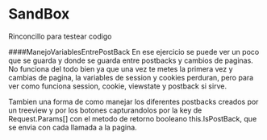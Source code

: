 # SandBox
Rinconcillo para testear codigo

####ManejoVariablesEntrePostBack
En ese ejercicio se puede ver un poco que se guarda y donde se guarda entre postbacks y cambios de paginas.
No funciona del todo bien ya que una vez te metes la primera vez y cambias de pagina, la variables de session y cookies
perduran, pero para ver como funciona session, cookie, viewstate y postback si sirve.

Tambien una forma de como manejar los diferentes postbacks creados por un treeview y por los botones capturandolos por
la key de Request.Params[] con el metodo de retorno booleano this.IsPostBack, que se envia con cada llamada a la pagina.
